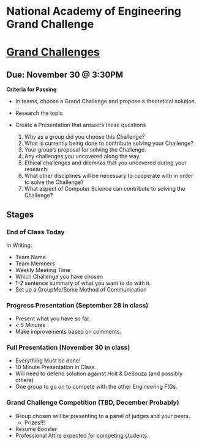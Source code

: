 # National Academy of Engineering Grand Challenge

# [Grand Challenges](http://www.engineeringchallenges.org/)

## **Due:** November 30 @ 3:30PM

**Criteria for Passing**

- In teams, choose a Grand Challenge and propose a theoretical solution.

- Research the topic

- Create a Presentation that answers these questions

    1. Why as a group did you choose this Challenge?
    2. What is currently being done to contribute solving your Challenge?
    3. Your group’s proposal for solving the Challenge.
    4. Any challenges you uncovered along the way.
    5. Ethical challenges and dilemnas that you uncovered during your research.
    6. What other disciplines will be necessary to cooperate with in order to solve the Challenge?
    7. What aspect of Computer Science can contribute to solving the Challenge?

## Stages 

### End of Class Today

In Writing:

- Team Name
- Team Members
- Weekly Meeting Time
- Which Challenge you have chosen
- 1-2 sentence summary of what you want to do with it.
- Set up a GroupMe/Some Method of Communication

### Progress Presentation (September 28 in class)

- Present what you have so far.
- *< 5 Minutes*
- Make improvements based on comments.

### Full Presentation (November 30 in class)

- Everything Must be done!
- 10 Minute Presentation in Class.
- Will need to defend solution against Holt & DeSouza (and possibly others)
- One group to go on to compete with the other Engineering FIGs.

### Grand Challenge Competition (TBD, December Probably)

- Group chosen will be presenting to a panel of judges and your peers.
    - Prizes!!!
- Resume Booster
- Professional Attire expected for competing students.
